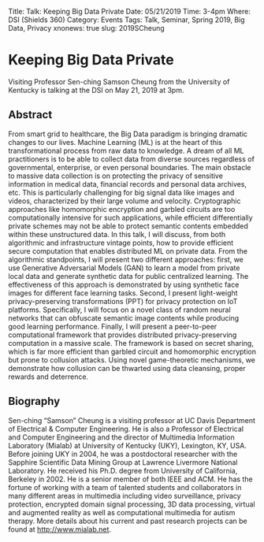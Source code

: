 Title: Talk: Keeping Big Data Private
Date: 05/21/2019
Time: 3-4pm
Where: DSI (Shields 360)
Category: Events
Tags: Talk, Seminar, Spring 2019, Big Data, Privacy
xnonews: true
slug: 2019SCheung

# Keeping Big Data Private

Visiting Professor Sen-ching Samson Cheung from the University of Kentucky is talking at the DSI on May 21, 2019 at 3pm.

## Abstract

From smart grid to healthcare, the Big Data paradigm is bringing dramatic changes to our lives. Machine Learning (ML) is at the heart of this transformational process from raw data to knowledge. A dream of all ML practitioners is to be able to collect data from diverse sources regardless of governmental, enterprise, or even personal boundaries. The main obstacle to massive data collection is on protecting the privacy of sensitive information in medical data, financial records and personal data archives, etc. This is particularly challenging for big signal data like images and videos, characterized by their large volume and velocity. Cryptographic approaches like homomorphic encryption and garbled circuits are too computationally intensive for such applications, while efficient differentially private schemes may not be able to protect semantic contents embedded within these unstructured data.
In this talk, I will discuss, from both algorithmic and infrastructure vintage points, how to provide efficient secure computation that enables distributed ML on private data. From the algorithmic standpoints, I will present two different approaches: first, we use Generative Adversarial Models (GAN) to learn a model from private local data and generate synthetic data for public centralized learning. The effectiveness of this approach is demonstrated by using synthetic face images for different face learning tasks. Second, I present light-weight privacy-preserving transformations (PPT) for privacy protection on IoT platforms. Specifically, I will focus on a novel class of random neural networks that can obfuscate semantic image contents while producing good learning performance. Finally, I will present a peer-to-peer computational framework that provides distributed privacy-preserving computation in a massive scale. The framework is based on secret sharing, which is far more efficient than garbled circuit and homomorphic encryption but prone to collusion attacks. Using novel game-theoretic mechanisms, we demonstrate how collusion can be thwarted using data cleansing, proper rewards and deterrence. 

## Biography

Sen-ching “Samson” Cheung is a visiting professor at UC Davis Department of Electrical & Computer Engineering. He is also a Professor of Electrical and Computer Engineering and the director of Multimedia Information Laboratory (Mialab) at University of Kentucky (UKY), Lexington, KY, USA. Before joining UKY in 2004, he was a postdoctoral researcher with the Sapphire Scientific Data Mining Group at Lawrence Livermore National Laboratory. He received his Ph.D. degree from University of California, Berkeley in 2002. He is a senior member of both IEEE and ACM. He has the fortune of working with a team of talented students and collaborators in many different areas in multimedia including video surveillance, privacy protection, encrypted domain signal processing, 3D data processing, virtual and augmented reality as well as computational multimedia for autism therapy. More details about his current and past research projects can be found at http://www.mialab.net.
